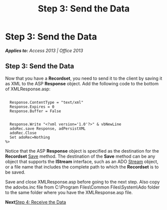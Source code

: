 ﻿---
title: 'Step 3: Send the Data'
TOCTitle: 'Step 3: Send the Data'
ms:assetid: d22ffe59-179b-fd1a-1211-be1a0d76b02f
ms:mtpsurl: https://msdn.microsoft.com/en-us/library/JJ250049(v=office.15)
ms:contentKeyID: 48547878
ms.date: 09/18/2015
mtps_version: v=office.15
---

# Step 3: Send the Data


_**Applies to:** Access 2013 | Office 2013_

## Step 3: Send the Data

Now that you have a **Recordset**, you need to send it to the client by saving it as XML to the ASP **Response** object. Add the following code to the bottom of XMLResponse.asp:

``` 
 
  Response.ContentType = "text/xml" 
  Response.Expires = 0 
  Response.Buffer = False 
 
 
  Response.Write "<?xml version='1.0'?>" & vbNewLine 
  adoRec.save Response, adPersistXML 
  adoRec.Close 
  Set adoRec=Nothing 
%> 
```

Notice that the ASP **Response** object is specified as the destination for the **Recordset** [Save](save-method-ado.md) method. The destination of the **Save** method can be any object that supports the **IStream** interface, such as an ADO [Stream](stream-object-ado.md) object, or a file name that includes the complete path to which the **Recordset** is to be saved.

Save and close XMLResponse.asp before going to the next step. Also copy the adovbs.inc file from C:\\Program Files\\Common Files\\System\\Ado folder to the same folder where you have the XMLResponse.asp file.

**Next**[Step 4: Receive the Data](step-4-receive-and-display-the-data.md)


